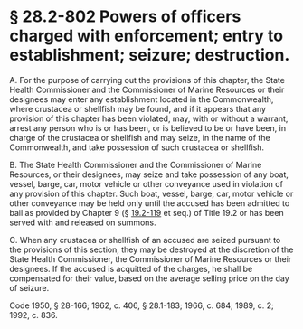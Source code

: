 # § 28.2-802 Powers of officers charged with enforcement; entry to establishment; seizure; destruction.

<p>A. For the purpose of carrying out the provisions of this chapter, the State Health Commissioner and the Commissioner of Marine Resources or their designees may enter any establishment located in the Commonwealth, where crustacea or shellfish may be found, and if it appears that any provision of this chapter has been violated, may, with or without a warrant, arrest any person who is or has been, or is believed to be or have been, in charge of the crustacea or shellfish and may seize, in the name of the Commonwealth, and take possession of such crustacea or shellfish.</p><p>B. The State Health Commissioner and the Commissioner of Marine Resources, or their designees, may seize and take possession of any boat, vessel, barge, car, motor vehicle or other conveyance used in violation of any provision of this chapter. Such boat, vessel, barge, car, motor vehicle or other conveyance may be held only until the accused has been admitted to bail as provided by Chapter 9 (§ <a href='http://law.lis.virginia.gov/vacode/19.2-119/'>19.2-119</a> et seq.) of Title 19.2 or has been served with and released on summons.</p><p>C. When any crustacea or shellfish of an accused are seized pursuant to the provisions of this section, they may be destroyed at the discretion of the State Health Commissioner, the Commissioner of Marine Resources or their designees. If the accused is acquitted of the charges, he shall be compensated for their value, based on the average selling price on the day of seizure.</p><p>Code 1950, § 28-166; 1962, c. 406, § 28.1-183; 1966, c. 684; 1989, c. 2; 1992, c. 836.</p>